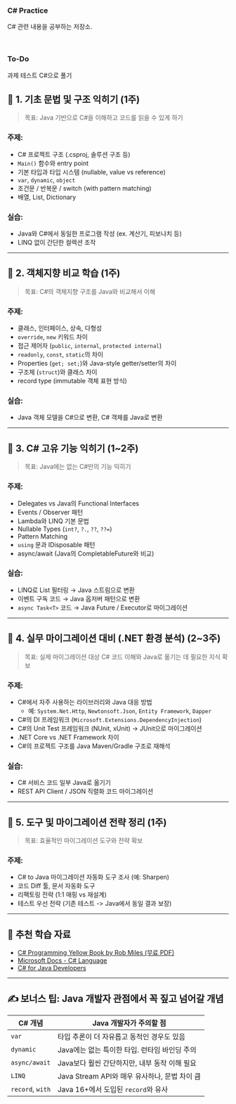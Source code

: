 ### C# Practice
C# 관련 내용을 공부하는 저장소.  

<br>

### To-Do
과제 테스트 C#으로 풀기


## 🔹 1. 기초 문법 및 구조 익히기 (1주)

> 목표: Java 기반으로 C#을 이해하고 코드를 읽을 수 있게 하기
> 

### 주제:

- C# 프로젝트 구조 (.csproj, 솔루션 구조 등)
- `Main()` 함수와 entry point
- 기본 타입과 타입 시스템 (nullable, value vs reference)
- `var`, `dynamic`, `object`
- 조건문 / 반복문 / switch (with pattern matching)
- 배열, List, Dictionary

### 실습:

- Java와 C#에서 동일한 프로그램 작성 (ex. 계산기, 피보나치 등)
- LINQ 없이 간단한 컬렉션 조작

---

## 🔹 2. 객체지향 비교 학습 (1주)

> 목표: C#의 객체지향 구조를 Java와 비교해서 이해
> 

### 주제:

- 클래스, 인터페이스, 상속, 다형성
- `override`, `new` 키워드 차이
- 접근 제어자 (`public`, `internal`, `protected internal`)
- `readonly`, `const`, `static`의 차이
- Properties (`get; set;`)와 Java-style getter/setter의 차이
- 구조체 (`struct`)와 클래스 차이
- record type (immutable 객체 표현 방식)

### 실습:

- Java 객체 모델을 C#으로 변환, C# 객체를 Java로 변환

---

## 🔹 3. C# 고유 기능 익히기 (1~2주)

> 목표: Java에는 없는 C#만의 기능 익히기
> 

### 주제:

- Delegates vs Java의 Functional Interfaces
- Events / Observer 패턴
- Lambda와 LINQ 기본 문법
- Nullable Types (`int?`, `?.`, `??`, `??=`)
- Pattern Matching
- `using` 문과 IDisposable 패턴
- async/await (Java의 CompletableFuture와 비교)

### 실습:

- LINQ로 List 필터링 → Java 스트림으로 변환
- 이벤트 구독 코드 → Java 옵저버 패턴으로 변환
- `async Task<T>` 코드 → Java Future / Executor로 마이그레이션

---

## 🔹 4. 실무 마이그레이션 대비 (.NET 환경 분석) (2~3주)

> 목표: 실제 마이그레이션 대상 C# 코드 이해와 Java로 옮기는 데 필요한 지식 확보
> 

### 주제:

- C#에서 자주 사용하는 라이브러리와 Java 대응 방법
    - 예: `System.Net.Http`, `Newtonsoft.Json`, `Entity Framework`, `Dapper`
- C#의 DI 프레임워크 (`Microsoft.Extensions.DependencyInjection`)
- C#의 Unit Test 프레임워크 (NUnit, xUnit) → JUnit으로 마이그레이션
- .NET Core vs .NET Framework 차이
- C#의 프로젝트 구조를 Java Maven/Gradle 구조로 재해석

### 실습:

- C# 서비스 코드 일부 Java로 옮기기
- REST API Client / JSON 직렬화 코드 마이그레이션

---

## 🔹 5. 도구 및 마이그레이션 전략 정리 (1주)

> 목표: 효율적인 마이그레이션 도구와 전략 확보
> 

### 주제:

- C# to Java 마이그레이션 자동화 도구 조사 (예: Sharpen)
- 코드 Diff 툴, 문서 자동화 도구
- 리팩토링 전략 (1:1 매핑 vs 재설계)
- 테스트 우선 전략 (기존 테스트 -> Java에서 동일 결과 보장)

---

## 🔹 추천 학습 자료

- [C# Programming Yellow Book by Rob Miles (무료 PDF)](http://www.csharpcourse.com/)
- [Microsoft Docs - C# Language](https://learn.microsoft.com/en-us/dotnet/csharp/)
- [C# for Java Developers](https://learn.microsoft.com/en-us/dotnet/csharp/programming-guide/inside-a-program/csharp-for-java-programmers)

---

## ✍️ 보너스 팁: Java 개발자 관점에서 꼭 짚고 넘어갈 개념

| C# 개념 | Java 개발자가 주의할 점 |
| --- | --- |
| `var` | 타입 추론이 더 자유롭고 동적인 경우도 있음 |
| `dynamic` | Java에는 없는 특이한 타입. 런타임 바인딩 주의 |
| `async/await` | Java보다 훨씬 간단하지만, 내부 동작 이해 필요 |
| `LINQ` | Java Stream API와 매우 유사하나, 문법 차이 큼 |
| `record`, `with` | Java 16+에서 도입된 `record`와 유사 |
